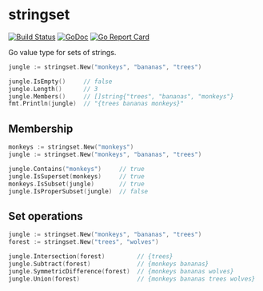 # stringset

[![Build Status](https://travis-ci.org/jamesjoshuahill/stringset.svg?branch=master)](https://travis-ci.org/jamesjoshuahill/stringset) [![GoDoc](https://godoc.org/github.com/jamesjoshuahill/stringset?status.svg)](https://godoc.org/github.com/jamesjoshuahill/stringset) [![Go Report Card](https://goreportcard.com/badge/github.com/jamesjoshuahill/stringset)](https://goreportcard.com/report/github.com/jamesjoshuahill/stringset)

Go value type for sets of strings.

```go
jungle := stringset.New("monkeys", "bananas", "trees")

jungle.IsEmpty()     // false
jungle.Length()      // 3
jungle.Members()     // []string{"trees", "bananas", "monkeys"}
fmt.Println(jungle)  // "{trees bananas monkeys}"
```

## Membership
```go
monkeys := stringset.New("monkeys")
jungle := stringset.New("monkeys", "bananas", "trees")

jungle.Contains("monkeys")     // true
jungle.IsSuperset(monkeys)     // true
monkeys.IsSubset(jungle)       // true
jungle.IsProperSubset(jungle)  // false
```

## Set operations
```go
jungle := stringset.New("monkeys", "bananas", "trees")
forest := stringset.New("trees", "wolves")

jungle.Intersection(forest)         // {trees}
jungle.Subtract(forest)             // {monkeys bananas}
jungle.SymmetricDifference(forest)  // {monkeys bananas wolves}
jungle.Union(forest)                // {monkeys bananas trees wolves}
```

